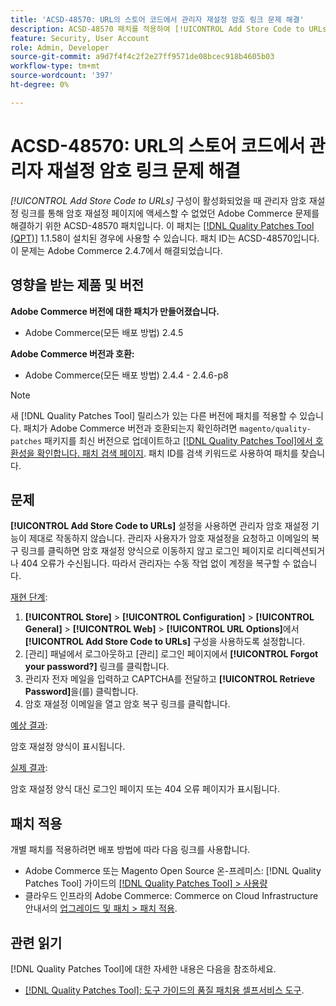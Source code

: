 ```yaml
---
title: 'ACSD-48570: URL의 스토어 코드에서 관리자 재설정 암호 링크 문제 해결'
description: ACSD-48570 패치를 적용하여 [!UICONTROL Add Store Code to URLs] 구성이 활성화되었을 때 관리자 암호 재설정 링크를 통해 암호 재설정 페이지에 액세스할 수 없는 Adobe Commerce 문제를 해결합니다.
feature: Security, User Account
role: Admin, Developer
source-git-commit: a9d7f4f4c2f2e27ff9571de08bcec918b4605b03
workflow-type: tm+mt
source-wordcount: '397'
ht-degree: 0%

---
```


# ACSD-48570: URL의 스토어 코드에서 관리자 재설정 암호 링크 문제 해결

*[!UICONTROL Add Store Code to URLs]* 구성이 활성화되었을 때 관리자 암호 재설정 링크를 통해 암호 재설정 페이지에 액세스할 수 없었던 Adobe Commerce 문제를 해결하기 위한 ACSD-48570 패치입니다. 이 패치는 [[!DNL Quality Patches Tool (QPT)]](/help/tools/quality-patches-tool/quality-patches-tool-to-self-serve-quality-patches.md) 1.1.58이 설치된 경우에 사용할 수 있습니다. 패치 ID는 ACSD-48570입니다. 이 문제는 Adobe Commerce 2.4.7에서 해결되었습니다.

## 영향을 받는 제품 및 버전

**Adobe Commerce 버전에 대한 패치가 만들어졌습니다.**

* Adobe Commerce(모든 배포 방법) 2.4.5

**Adobe Commerce 버전과 호환:**

* Adobe Commerce(모든 배포 방법) 2.4.4 - 2.4.6-p8

>[!NOTE]
>
>새 [!DNL Quality Patches Tool] 릴리스가 있는 다른 버전에 패치를 적용할 수 있습니다. 패치가 Adobe Commerce 버전과 호환되는지 확인하려면 `magento/quality-patches` 패키지를 최신 버전으로 업데이트하고 [[!DNL Quality Patches Tool]에서 호환성을 확인합니다. 패치 검색 페이지](https://experienceleague.adobe.com/tools/commerce-quality-patches/index.html?lang=ko). 패치 ID를 검색 키워드로 사용하여 패치를 찾습니다.

## 문제

**[!UICONTROL Add Store Code to URLs]** 설정을 사용하면 관리자 암호 재설정 기능이 제대로 작동하지 않습니다.
관리자 사용자가 암호 재설정을 요청하고 이메일의 복구 링크를 클릭하면 암호 재설정 양식으로 이동하지 않고 로그인 페이지로 리디렉션되거나 404 오류가 수신됩니다. 따라서 관리자는 수동 작업 없이 계정을 복구할 수 없습니다.

<u>재현 단계</u>:

1. **[!UICONTROL Store]** > **[!UICONTROL Configuration]** > **[!UICONTROL General]** > **[!UICONTROL Web]** > **[!UICONTROL URL Options]**&#x200B;에서 **[!UICONTROL Add Store Code to URLs]** 구성을 사용하도록 설정합니다.
1. [관리] 패널에서 로그아웃하고 [관리] 로그인 페이지에서 **[!UICONTROL Forgot your password?]** 링크를 클릭합니다.
1. 관리자 전자 메일을 입력하고 CAPTCHA를 전달하고 **[!UICONTROL Retrieve Password]**&#x200B;을(를) 클릭합니다.
1. 암호 재설정 이메일을 열고 암호 복구 링크를 클릭합니다.

<u>예상 결과</u>:

암호 재설정 양식이 표시됩니다.

<u>실제 결과</u>:

암호 재설정 양식 대신 로그인 페이지 또는 404 오류 페이지가 표시됩니다.

## 패치 적용

개별 패치를 적용하려면 배포 방법에 따라 다음 링크를 사용합니다.

* Adobe Commerce 또는 Magento Open Source 온-프레미스: [!DNL Quality Patches Tool] 가이드의 [[!DNL Quality Patches Tool] > 사용량](/help/tools/quality-patches-tool/usage.md)
* 클라우드 인프라의 Adobe Commerce: Commerce on Cloud Infrastructure 안내서의 [업그레이드 및 패치 > 패치 적용](https://experienceleague.adobe.com/docs/commerce-cloud-service/user-guide/develop/upgrade/apply-patches.html?lang=ko).

## 관련 읽기

[!DNL Quality Patches Tool]에 대한 자세한 내용은 다음을 참조하세요.

* [[!DNL Quality Patches Tool]: 도구 가이드의 품질 패치용 셀프서비스 도구](/help/tools/quality-patches-tool/quality-patches-tool-to-self-serve-quality-patches.md).
